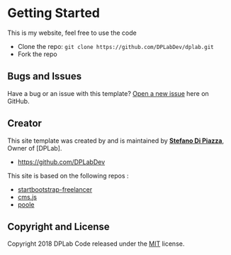 # Getting Started

This is my website, feel free to use the code
* Clone the repo: `git clone https://github.com/DPLabDev/dplab.git`
* Fork the repo

## Bugs and Issues

Have a bug or an issue with this template? [Open a new issue](https://github.com/DPLabDev/dplab/issues) here on GitHub.

## Creator

This site template was created by and is maintained by **[Stefano Di Piazza](http://dplab.it/)**, Owner of [DPLab].

* https://github.com/DPLabDev

This site is based on the following repos :
* [startbootstrap-freelancer](https://github.com/blackrockdigital/startbootstrap-freelancer/)
* [cms.js](https://github.com/cdmedia/cms.js)
* [poole](https://github.com/poole/poole)

## Copyright and License

Copyright 2018 DPLab Code released under the [MIT](https://opensource.org/licenses/MIT) license.
